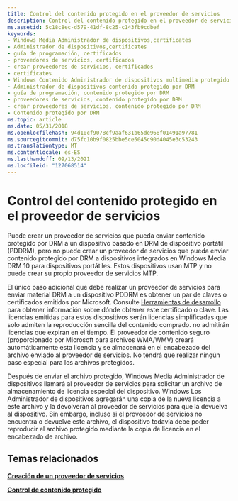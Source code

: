 ```yaml
---
title: Control del contenido protegido en el proveedor de servicios
description: Control del contenido protegido en el proveedor de servicios
ms.assetid: 5c18c8ec-d579-41df-8c25-c143fb9cdbef
keywords:
- Windows Media Administrador de dispositivos,certificates
- Administrador de dispositivos,certificates
- guía de programación, certificados
- proveedores de servicios, certificados
- crear proveedores de servicios, certificados
- certificates
- Windows Contenido Administrador de dispositivos multimedia protegido por DRM
- Administrador de dispositivos contenido protegido por DRM
- guía de programación, contenido protegido por DRM
- proveedores de servicios, contenido protegido por DRM
- crear proveedores de servicios, contenido protegido por DRM
- Contenido protegido por DRM
ms.topic: article
ms.date: 05/31/2018
ms.openlocfilehash: 94d10cf9078cf9aaf631b65de968f01491a97781
ms.sourcegitcommit: d75fc10b9f0825bbe5ce5045c90d4045e3c53243
ms.translationtype: MT
ms.contentlocale: es-ES
ms.lasthandoff: 09/13/2021
ms.locfileid: "127068514"
---
```

# <a name="handling-protected-content-in-the-service-provider"></a>Control del contenido protegido en el proveedor de servicios

Puede crear un proveedor de servicios que pueda enviar contenido protegido por DRM a un dispositivo basado en DRM de dispositivo portátil (PDDRM), pero no puede crear un proveedor de servicios que pueda enviar contenido protegido por DRM a dispositivos integrados en Windows Media DRM 10 para dispositivos portátiles. Estos dispositivos usan MTP y no puede crear su propio proveedor de servicios MTP.

El único paso adicional que debe realizar un proveedor de servicios para enviar material DRM a un dispositivo PDDRM es obtener un par de claves o certificados emitidos por Microsoft. Consulte [Herramientas de desarrollo](tools-for-development.md) para obtener información sobre dónde obtener este certificado o clave. Las licencias emitidas para estos dispositivos serán licencias simplificadas que solo admiten la reproducción sencilla del contenido comprado. no admitirán licencias que expiran en el tiempo. El proveedor de contenido seguro (proporcionado por Microsoft para archivos WMA/WMV) creará automáticamente esta licencia y se almacenará en el encabezado del archivo enviado al proveedor de servicios. No tendrá que realizar ningún paso especial para los archivos protegidos.

Después de enviar el archivo protegido, Windows Media Administrador de dispositivos llamará al proveedor de servicios para solicitar un archivo de almacenamiento de licencia especial del dispositivo. Windows Los Administrador de dispositivos agregarán una copia de la nueva licencia a este archivo y la devolverán al proveedor de servicios para que la devuelva al dispositivo. Sin embargo, incluso si el proveedor de servicios no encuentra o devuelve este archivo, el dispositivo todavía debe poder reproducir el archivo protegido mediante la copia de licencia en el encabezado de archivo.

## <a name="related-topics"></a>Temas relacionados

<dl> <dt>

[**Creación de un proveedor de servicios**](creating-a-service-provider.md)
</dt> <dt>

[**Control de contenido protegido**](handling-protected-content.md)
</dt> </dl>

 

 




